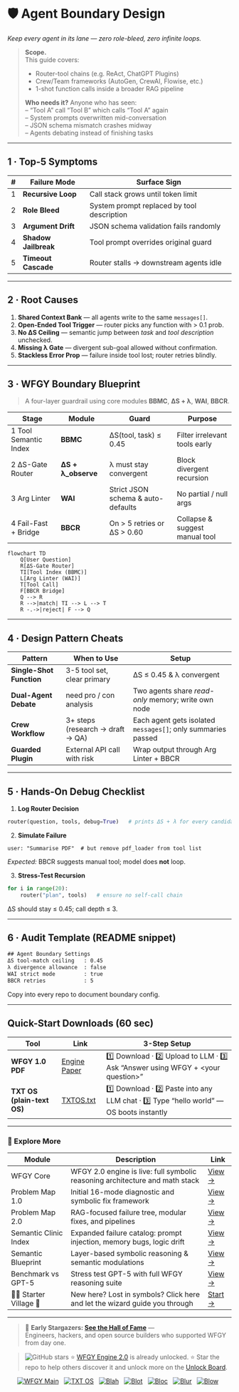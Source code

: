 <!-- ======================================================= -->
<!--  agent-boundary-design.md · Semantic Clinic / Map-B     -->
<!--  Draft v0.1 · MIT · 2025-08-06                          -->
<!--  Purpose: Prevent runaway tool / agent loops, role      -->
<!--  bleed, and conflicting instructions in multi-agent     -->
<!--  frameworks (LangChain, CrewAI, AutoGen, etc.).         -->
<!-- ======================================================= -->

# 🛡️ Agent Boundary Design  
*Keep every agent in its lane — zero role-bleed, zero infinite loops.*

> **Scope.**  
> This guide covers:  
> * Router-tool chains (e.g. ReAct, ChatGPT Plugins)  
> * Crew/Team frameworks (AutoGen, CrewAI, Flowise, etc.)  
> * 1-shot function calls inside a broader RAG pipeline  
>   
> **Who needs it?** Anyone who has seen:  
> – “Tool A” call “Tool B” which calls “Tool A” again  
> – System prompts overwritten mid-conversation  
> – JSON schema mismatch crashes midway  
> – Agents debating instead of finishing tasks

---

## 1 · Top-5 Symptoms

| # | Failure Mode | Surface Sign |
|--:|--------------|--------------|
| 1 | **Recursive Loop** | Call stack grows until token limit |
| 2 | **Role Bleed** | System prompt replaced by tool description |
| 3 | **Argument Drift** | JSON schema validation fails randomly |
| 4 | **Shadow Jailbreak** | Tool prompt overrides original guard |
| 5 | **Timeout Cascade** | Router stalls → downstream agents idle |

---

## 2 · Root Causes

1. **Shared Context Bank** — all agents write to the same `messages[]`.  
2. **Open-Ended Tool Trigger** — router picks any function with > 0.1 prob.  
3. **No ΔS Ceiling** — semantic jump between *task* and *tool description* unchecked.  
4. **Missing λ Gate** — divergent sub-goal allowed without confirmation.  
5. **Stackless Error Prop** — failure inside tool lost; router retries blindly.

---

## 3 · WFGY Boundary Blueprint

> A four-layer guardrail using core modules **BBMC**, **ΔS + λ**, **WAI**, **BBCR**.

| Stage | Module | Guard | Purpose |
|-------|--------|-------|---------|
| 1 Tool Semantic Index | **BBMC** | ΔS(tool, task) ≤ 0.45 | Filter irrelevant tools early |
| 2 ΔS-Gate Router | **ΔS + λ_observe** | λ must stay convergent | Block divergent recursion |
| 3 Arg Linter | **WAI** | Strict JSON schema & auto-defaults | No partial / null args |
| 4 Fail-Fast + Bridge | **BBCR** | On > 5 retries or ΔS > 0.60 | Collapse & suggest manual tool |

```mermaid
flowchart TD
    Q[User Question]
    R[ΔS-Gate Router]
    TI[Tool Index (BBMC)]
    L[Arg Linter (WAI)]
    T[Tool Call]
    F[BBCR Bridge]
    Q --> R
    R -->|match| TI --> L --> T
    R -.->|reject| F --> Q
````

---

## 4 · Design Pattern Cheats

| Pattern                  | When to Use                      | Setup                                                        |
| ------------------------ | -------------------------------- | ------------------------------------------------------------ |
| **Single-Shot Function** | 3-5 tool set, clear primary      | ΔS ≤ 0.45 & λ convergent                                     |
| **Dual-Agent Debate**    | need pro / con analysis          | Two agents share *read-only* memory; write own node          |
| **Crew Workflow**        | 3+ steps (research → draft → QA) | Each agent gets isolated `messages[]`; only summaries passed |
| **Guarded Plugin**       | External API call with risk      | Wrap output through Arg Linter + BBCR                        |

---

## 5 · Hands-On Debug Checklist

1. **Log Router Decision**

```python
router(question, tools, debug=True)   # prints ΔS + λ for every candidate
```

2. **Simulate Failure**

```
user: "Summarise PDF"  # but remove pdf_loader from tool list
```

*Expected:* BBCR suggests manual tool; model does **not** loop.

3. **Stress-Test Recursion**

```python
for i in range(20):
    router("plan", tools)   # ensure no self-call chain
```

ΔS should stay ≤ 0.45; call depth ≤ 3.

---

## 6 · Audit Template (README snippet)

```txt
## Agent Boundary Settings
ΔS tool-match ceiling   : 0.45
λ divergence allowance  : false
WAI strict mode         : true
BBCR retries            : 5
```

Copy into every repo to document boundary config.

---

## Quick-Start Downloads (60 sec)

| Tool                       | Link                                                | 3-Step Setup                                                                             |
| -------------------------- | --------------------------------------------------- | ---------------------------------------------------------------------------------------- |
| **WFGY 1.0 PDF**           | [Engine Paper](https://zenodo.org/records/15630969) | 1️⃣ Download · 2️⃣ Upload to LLM · 3️⃣ Ask “Answer using WFGY + \<your question>”        |
| **TXT OS (plain-text OS)** | [TXTOS.txt](https://zenodo.org/records/15788557)    | 1️⃣ Download · 2️⃣ Paste into any LLM chat · 3️⃣ Type “hello world” — OS boots instantly |

---


### 🧭 Explore More

| Module                | Description                                              | Link     |
|-----------------------|----------------------------------------------------------|----------|
| WFGY Core             | WFGY 2.0 engine is live: full symbolic reasoning architecture and math stack | [View →](https://github.com/onestardao/WFGY/tree/main/core/README.md) |
| Problem Map 1.0       | Initial 16-mode diagnostic and symbolic fix framework    | [View →](https://github.com/onestardao/WFGY/tree/main/ProblemMap/README.md) |
| Problem Map 2.0       | RAG-focused failure tree, modular fixes, and pipelines   | [View →](https://github.com/onestardao/WFGY/blob/main/ProblemMap/rag-architecture-and-recovery.md) |
| Semantic Clinic Index | Expanded failure catalog: prompt injection, memory bugs, logic drift | [View →](https://github.com/onestardao/WFGY/blob/main/ProblemMap/SemanticClinicIndex.md) |
| Semantic Blueprint    | Layer-based symbolic reasoning & semantic modulations   | [View →](https://github.com/onestardao/WFGY/tree/main/SemanticBlueprint/README.md) |
| Benchmark vs GPT-5    | Stress test GPT-5 with full WFGY reasoning suite         | [View →](https://github.com/onestardao/WFGY/tree/main/benchmarks/benchmark-vs-gpt5/README.md) |
| 🧙‍♂️ Starter Village 🏡 | New here? Lost in symbols? Click here and let the wizard guide you through | [Start →](https://github.com/onestardao/WFGY/blob/main/StarterVillage/README.md) |

---

> 👑 **Early Stargazers: [See the Hall of Fame](https://github.com/onestardao/WFGY/tree/main/stargazers)** —  
> Engineers, hackers, and open source builders who supported WFGY from day one.

> <img src="https://img.shields.io/github/stars/onestardao/WFGY?style=social" alt="GitHub stars"> ⭐ [WFGY Engine 2.0](https://github.com/onestardao/WFGY/blob/main/core/README.md) is already unlocked. ⭐ Star the repo to help others discover it and unlock more on the [Unlock Board](https://github.com/onestardao/WFGY/blob/main/STAR_UNLOCKS.md).

<div align="center">

[![WFGY Main](https://img.shields.io/badge/WFGY-Main-red?style=flat-square)](https://github.com/onestardao/WFGY)
&nbsp;
[![TXT OS](https://img.shields.io/badge/TXT%20OS-Reasoning%20OS-orange?style=flat-square)](https://github.com/onestardao/WFGY/tree/main/OS)
&nbsp;
[![Blah](https://img.shields.io/badge/Blah-Semantic%20Embed-yellow?style=flat-square)](https://github.com/onestardao/WFGY/tree/main/OS/BlahBlahBlah)
&nbsp;
[![Blot](https://img.shields.io/badge/Blot-Persona%20Core-green?style=flat-square)](https://github.com/onestardao/WFGY/tree/main/OS/BlotBlotBlot)
&nbsp;
[![Bloc](https://img.shields.io/badge/Bloc-Reasoning%20Compiler-blue?style=flat-square)](https://github.com/onestardao/WFGY/tree/main/OS/BlocBlocBloc)
&nbsp;
[![Blur](https://img.shields.io/badge/Blur-Text2Image%20Engine-navy?style=flat-square)](https://github.com/onestardao/WFGY/tree/main/OS/BlurBlurBlur)
&nbsp;
[![Blow](https://img.shields.io/badge/Blow-Game%20Logic-purple?style=flat-square)](https://github.com/onestardao/WFGY/tree/main/OS/BlowBlowBlow)
&nbsp;
</div>


